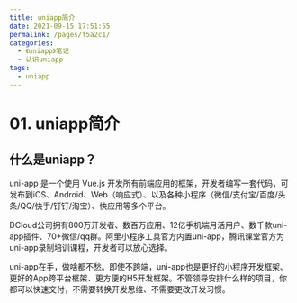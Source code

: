 ```yaml
---
title: uniapp简介
date: 2021-09-15 17:51:55
permalink: /pages/f5a2c1/
categories:
  - 《uniapp》笔记
  - 认识uniapp
tags:
  - uniapp
---
```

# 01. uniapp简介
## 什么是uniapp？
uni-app 是一个使用 Vue.js 开发所有前端应用的框架，开发者编写一套代码，可发布到iOS、Android、Web（响应式）、以及各种小程序（微信/支付宝/百度/头条/QQ/快手/钉钉/淘宝）、快应用等多个平台。

DCloud公司拥有800万开发者、数百万应用、12亿手机端月活用户、数千款uni-app插件、70+微信/qq群。阿里小程序工具官方内置uni-app，腾讯课堂官方为uni-app录制培训课程，开发者可以放心选择。

uni-app在手，做啥都不愁。即使不跨端，uni-app也是更好的小程序开发框架、更好的App跨平台框架、更方便的H5开发框架。不管领导安排什么样的项目，你都可以快速交付，不需要转换开发思维、不需要更改开发习惯。
